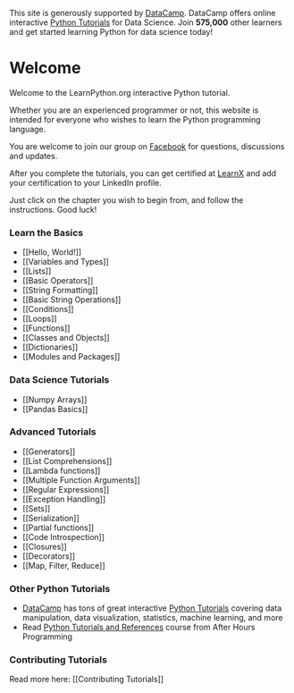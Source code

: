 This site is generously supported by [DataCamp](https://datacamp.pxf.io/c/67577/1012793/13294?sharedId=learnpython.org). DataCamp offers online interactive [Python Tutorials](https://datacamp.pxf.io/c/67577/1012793/13294?sharedId=learnpython.org) for Data Science. Join **575,000** other learners and get started learning Python for data science today!

# Welcome

Welcome to the LearnPython.org interactive Python tutorial.

Whether you are an experienced programmer or not, this website is intended for everyone who wishes to learn the Python programming language.<br>

You are welcome to join our group on <a href="http://www.facebook.com/groups/180708015327157/">Facebook</a> for questions, discussions and updates.

After you complete the tutorials, you can get certified at [LearnX](https://www.learnx.org) and add your certification to your LinkedIn profile.

Just click on the chapter you wish to begin from, and follow the instructions. Good luck!<br>


### Learn the Basics

- [[Hello, World!]]
- [[Variables and Types]]
- [[Lists]]
- [[Basic Operators]]
- [[String Formatting]]
- [[Basic String Operations]]
- [[Conditions]]
- [[Loops]]
- [[Functions]]
- [[Classes and Objects]]
- [[Dictionaries]]
- [[Modules and Packages]]

### Data Science Tutorials
- [[Numpy Arrays]]
- [[Pandas Basics]]

### Advanced Tutorials

- [[Generators]]
- [[List Comprehensions]]
- [[Lambda functions]]
- [[Multiple Function Arguments]]
- [[Regular Expressions]]
- [[Exception Handling]]
- [[Sets]]
- [[Serialization]]
- [[Partial functions]]
- [[Code Introspection]]
- [[Closures]]
- [[Decorators]]
- [[Map, Filter, Reduce]]

### Other Python Tutorials

- [DataCamp](https://datacamp.pxf.io/c/67577/1012793/13294?sharedId=learnpython.org) has tons of great interactive [Python Tutorials](https://datacamp.pxf.io/c/67577/1012793/13294?sharedId=learnpython.org) covering data manipulation, data visualization, statistics, machine learning, and more
- Read [Python Tutorials and References](http://www.afterhoursprogramming.com/index.php?article=181) course from After Hours Programming

### Contributing Tutorials

Read more here: [[Contributing Tutorials]]
